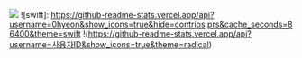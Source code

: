 ![](https://gh-hits.nomadcoders.workers.dev/view?username=0hyeon)
![swift]: https://github-readme-stats.vercel.app/api?username=0hyeon&show_icons=true&hide=contribs,prs&cache_seconds=86400&theme=swift
!(https://github-readme-stats.vercel.app/api?username=사용자ID&show_icons=true&theme=radical)

